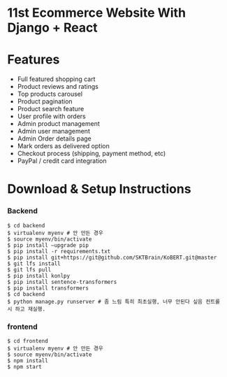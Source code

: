 # 11st Ecommerce Website With Django + React



# Features
* Full featured shopping cart
* Product reviews and ratings
* Top products carousel
* Product pagination
* Product search feature
* User profile with orders
* Admin product management
* Admin user management
* Admin Order details page
* Mark orders as delivered option
* Checkout process (shipping, payment method, etc)
* PayPal / credit card integration


# Download & Setup Instructions

### Backend

```shell
$ cd backend
$ virtualenv myenv # 안 만든 경우 
$ source myenv/bin/activate
$ pip install —upgrade pip
$ pip install -r requirements.txt
$ pip install git+https://git@github.com/SKTBrain/KoBERT.git@master
$ git lfs install
$ git lfs pull
$ pip install konlpy
$ pip install sentence-transformers
$ pip install transformers
$ cd backend
$ python manage.py runserver # 좀 느림 특히 최초실행, 너무 안된다 싶음 컨트롤 시 하고 재실행.
```

### frontend
 
```shell
$ cd frontend
$ virtualenv myenv # 안 만든 경우 
$ source myenv/bin/activate
$ npm install
$ npm start
```
